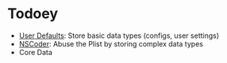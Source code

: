 # Todoey

- [User Defaults](https://developer.apple.com/documentation/foundation/userdefaults): Store basic data types (configs, user settings)
- [NSCoder](https://developer.apple.com/documentation/foundation/nscoder): Abuse the Plist by storing complex data types
- Core Data
